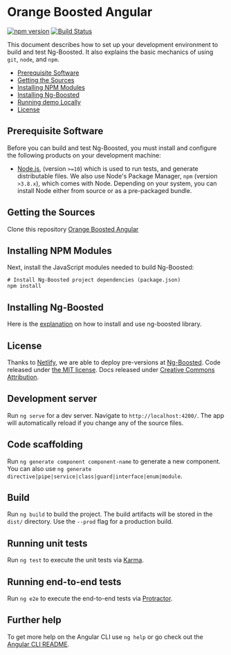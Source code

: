 # Orange Boosted Angular

[![npm version](https://badge.fury.io/js/ng-boosted.svg)](https://badge.fury.io/js/ng-boosted)
[![Build Status](https://travis-ci.org/Orange-OpenSource/Orange-Boosted-Angular.svg?branch=main)](https://travis-ci.org/Orange-OpenSource/Orange-Boosted-Angular)

This document describes how to set up your development environment to build and test Ng-Boosted.
It also explains the basic mechanics of using `git`, `node`, and `npm`.

* [Prerequisite Software](#prerequisite-software)
* [Getting the Sources](#getting-the-sources)
* [Installing NPM Modules](#installing-npm-modules)
* [Installing Ng-Boosted](#installing-lib)
* [Running demo Locally](#running-demo-locally)
* [License](#license)

## Prerequisite Software

Before you can build and test Ng-Boosted, you must install and configure the
following products on your development machine:

* [Node.js](http://nodejs.org), (version `>=10`) which is used to run tests, and generate distributable files. We also use Node's Package Manager, `npm`
  (version `>3.8.x`), which comes with Node. Depending on your system, you can install Node either from
  source or as a pre-packaged bundle.

## Getting the Sources

Clone this repository [Orange Boosted Angular](https://github.com/Orange-OpenSource/Orange-Boosted-Angular.git)


## Installing NPM Modules

Next, install the JavaScript modules needed to build Ng-Boosted:

```shell
# Install Ng-Boosted project dependencies (package.json)
npm install
```

## Installing Ng-Boosted

Here is the [explanation](https://ng-boosted.orange.com/#/start) on how to install and use ng-boosted library.

## License

Thanks to [Netlify](https://www.netlify.com/), we are able to deploy pre-versions at [Ng-Boosted](https://ng-boosted.netlify.com).
Code released under [the MIT license](LICENSE). Docs released under [Creative Commons Attribution](docs/LICENSE).


## Development server

Run `ng serve` for a dev server. Navigate to `http://localhost:4200/`. The app will automatically reload if you change any of the source files.

## Code scaffolding

Run `ng generate component component-name` to generate a new component. You can also use `ng generate directive|pipe|service|class|guard|interface|enum|module`.

## Build

Run `ng build` to build the project. The build artifacts will be stored in the `dist/` directory. Use the `--prod` flag for a production build.

## Running unit tests

Run `ng test` to execute the unit tests via [Karma](https://karma-runner.github.io).

## Running end-to-end tests

Run `ng e2e` to execute the end-to-end tests via [Protractor](http://www.protractortest.org/).

## Further help

To get more help on the Angular CLI use `ng help` or go check out the [Angular CLI README](https://github.com/angular/angular-cli/blob/master/README.md).
